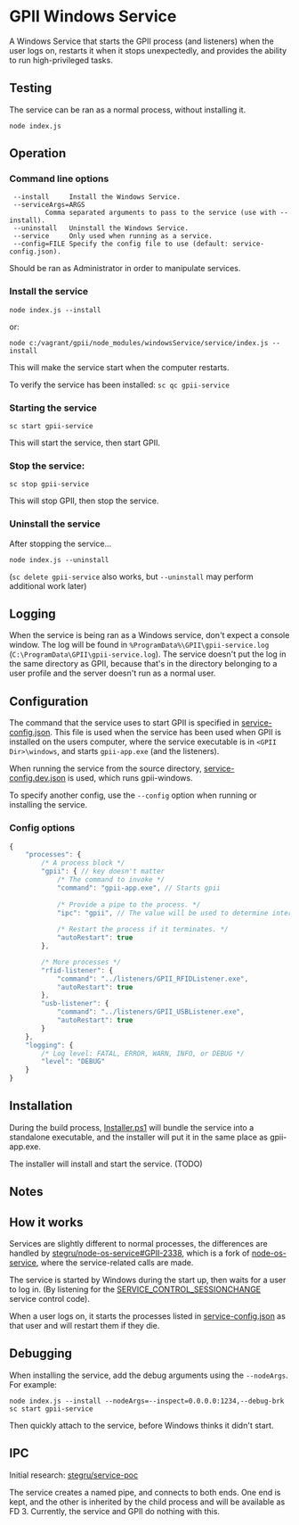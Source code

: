 # GPII Windows Service

A Windows Service that starts the GPII process (and listeners) when the user logs on, restarts it when it stops
unexpectedly, and provides the ability to run high-privileged tasks.

## Testing

The service can be ran as a normal process, without installing it.

```
node index.js
```

## Operation

### Command line options
```
 --install     Install the Windows Service.
 --serviceArgs=ARGS
         Comma separated arguments to pass to the service (use with --install).
 --uninstall   Uninstall the Windows Service.
 --service     Only used when running as a service.
 --config=FILE Specify the config file to use (default: service-config.json).
```

Should be ran as Administrator in order to manipulate services.

### Install the service

```
node index.js --install
```

or:

```
node c:/vagrant/gpii/node_modules/windowsService/service/index.js --install
```

This will make the service start when the computer restarts.

To verify the service has been installed: `sc qc gpii-service`

### Starting the service

```
sc start gpii-service
```

This will start the service, then start GPII.

### Stop the service:

```
sc stop gpii-service
```

This will stop GPII, then stop the service.

### Uninstall the service

After stopping the service...

```
node index.js --uninstall
```

(`sc delete gpii-service` also works, but `--uninstall` may perform additional work later)

## Logging

When the service is being ran as a Windows service, don't expect a console window. The log will be found in
`%ProgramData%\GPII\gpii-service.log` (`C:\ProgramData\GPII\gpii-service.log`). The service doesn't put the log in the
same directory as GPII, because that's in the directory belonging to a user profile and the server doesn't run as a
normal user.


## Configuration

The command that the service uses to start GPII is specified in [service-config.json](service-config.json). This file
is used when the service has been used when GPII is installed on the users computer, where the service executable is
in `<GPII Dir>\windows`, and starts `gpii-app.exe` (and the listeners).

When running the service from the source directory, [service-config.dev.json](service-config.dev.json) is used, which
runs gpii-windows.

To specify another config, use the `--config` option when running or installing the service.

### Config options

```javascript
{
    "processes": {
        /* A process block */
        "gpii": { // key doesn't matter
            /* The command to invoke */
            "command": "gpii-app.exe", // Starts gpii
            
            /* Provide a pipe to the process. */
            "ipc": "gpii", // The value will be used to determine internally what the pipe does (nothing special at the moment)
            
            /* Restart the process if it terminates. */
            "autoRestart": true
        },

        /* More processes */
        "rfid-listener": {
            "command": "../listeners/GPII_RFIDListener.exe",
            "autoRestart": true
        },
        "usb-listener": {
            "command": "../listeners/GPII_USBListener.exe",
            "autoRestart": true
        }
    },
    "logging": {
        /* Log level: FATAL, ERROR, WARN, INFO, or DEBUG */
        "level": "DEBUG"
    }
}
```

## Installation

During the build process, [Installer.ps1](../../../../provisioning/Installer.ps1) will bundle the service into a
standalone executable, and the installer will put it in the same place as gpii-app.exe.

The installer will install and start the service. (TODO) 

## Notes

## How it works

Services are slightly different to normal processes, the differences are handled by
[stegru/node-os-service#GPII-2338](https://github.com/stegru/node-os-service/tree/GPII-2338), which is a fork of
[node-os-service](https://github.com/stephenwvickers/node-os-service), where the service-related calls are made.

The service is started by Windows during the start up, then waits for a user to log in. (By listening for the
[SERVICE_CONTROL_SESSIONCHANGE](https://msdn.microsoft.com/library/windows/desktop/ms683241.aspx)
service control code).

When a user logs on, it starts the processes listed in [service-config.json](service-config.json) as that user and will
restart them if they die.

## Debugging

When installing the service, add the debug arguments using the `--nodeArgs`. For example:

```
node index.js --install --nodeArgs=--inspect=0.0.0.0:1234,--debug-brk
sc start gpii-service
```

Then quickly attach to the service, before Windows thinks it didn't start.


## IPC

Initial research: [stegru/service-poc](https://github.com/stegru/service-poc/blob/master/README.md)

The service creates a named pipe, and connects to both ends. One end is kept, and the other is inherited by the child process
and will be available as FD 3. Currently, the service and GPII do nothing with this.
